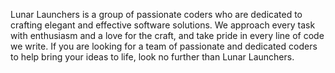 Lunar Launchers is a group of passionate coders who are dedicated to crafting elegant and effective software solutions. We approach every task with enthusiasm and a love for the craft, and take pride in every line of code we write. If you are looking for a team of passionate and dedicated coders to help bring your ideas to life, look no further than Lunar Launchers.

